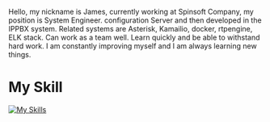 <!--- [![Jame Inw, SYSTEM ENGINEER AND VOIP DEVELOPER](https://pimp-my-readme.webapp.io/pimp-my-readme/wavy-banner?subtitle=SYSTEM%20ENGINEER%20AND%20VOIP%20DEVELOPER&title=Jame%20Inw)](https://pimp-my-readme.webapp.io)

![waving](https://capsule-render.vercel.app/api?type=waving&height=200&text=Jame_Inw&fontAlign=80&fontAlignY=40&color=gradient) --->

<!--- 👋 Hi, I’m @JameInw
- 👀 I’m interested in Docker and K8S
- 🌱 I’m currently learning Golang,Lua,K8S
- 💞️ I’m looking to collaborate on ...
- 📫 How to reach me ... --->

Hello, my nickname is James, currently working at Spinsoft Company, my position is System Engineer. configuration Server and then developed in the IPPBX system. Related systems are Asterisk, Kamailio, docker, rtpengine, ELK stack. Can work as a team well. Learn quickly and be able to withstand hard work. I am constantly improving myself and I am always learning new things.

<!---
JameInw/JameInw is a ✨ special ✨ repository because its `README.md` (this file) appears on your GitHub profile.
You can click the Preview link to take a look at your changes.
--->

# My Skill
[![My Skills](https://skillicons.dev/icons?i=linux,powershell,vim,neovim,nginx,docker,kubernetes,grafana,github,gitlab,mysql,py,redis,php,go,lua,regex,ai,vscode&perline=5)](https://skillicons.dev)

<!-- ## Connect with me : --->

